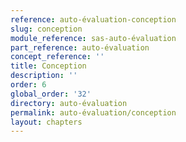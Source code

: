 ```yaml
---
reference: auto-évaluation-conception
slug: conception
module_reference: sas-auto-évaluation
part_reference: auto-évaluation
concept_reference: ''
title: Conception
description: ''
order: 6
global_order: '32'
directory: auto-évaluation
permalink: auto-évaluation/conception
layout: chapters
---
```

